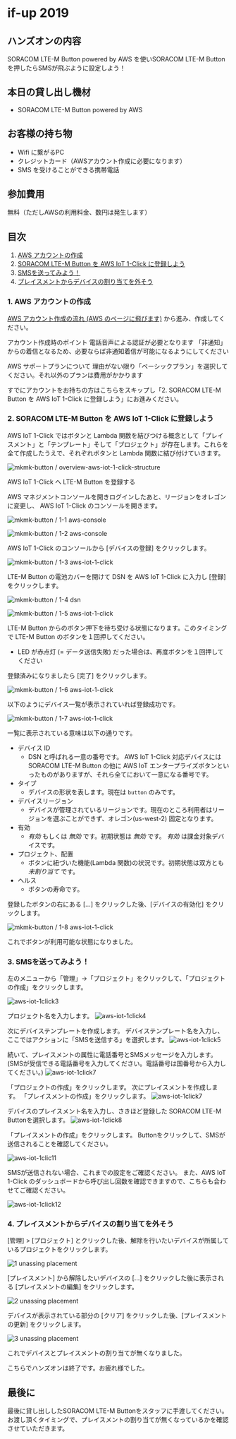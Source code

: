# if-up 2019

## ハンズオンの内容
SORACOM LTE-M Button powered by AWS を使いSORACOM LTE-M Button を押したらSMSが飛ぶように設定しよう！

## 本日の貸し出し機材
* SORACOM LTE-M Button powered by AWS

## お客様の持ち物
* Wifi に繋がるPC
* クレジットカード（AWSアカウント作成に必要になります）
* SMS を受けることができる携帯電話

## 参加費用
無料（ただしAWSの利用料金、数円は発生します）

## 目次
1. [AWS アカウントの作成](#content1)
2. [SORACOM LTE-M Button を AWS IoT 1-Click に登録しよう](#content2)
3. [SMSを送ってみよう！](#content3)
4. [プレイスメントからデバイスの割り当てを外そう](#content4)

<h3 id="content1">1. AWS アカウントの作成</h3>
<a href="https://aws.amazon.com/jp/register-flow/" target="_blank">AWS アカウント作成の流れ (AWS のページに飛びます)</a> から進み、作成してください。

アカウント作成時のポイント
電話音声による認証が必要となります
「非通知」からの着信となるため、必要ならば非通知着信が可能になるようにしてください

AWS サポートプランについて
理由がない限り「ベーシックプラン」を選択してください。それ以外のプランは費用がかかります

すでにアカウントをお持ちの方はこちらをスキップし「2. SORACOM LTE-M Button を AWS IoT 1-Click に登録しよう」にお進みください。

<h3 id="content2">2. SORACOM LTE-M Button を AWS IoT 1-Click に登録しよう</h3>

AWS IoT 1-Click ではボタンと Lambda 関数を結びつける概念として「プレイスメント」と「テンプレート」そして「プロジェクト」が存在します。これらを全て作成したうえで、それぞれボタンと Lambda 関数に結び付けていきます。

![mkmk-button / overview-aws-iot-1-click-structure](https://docs.google.com/drawings/d/e/2PACX-1vRNsm3bCso3sEDoLqx0F7ReWgvOUvpyxAxbIkRDHHhhhTCkIbc8xuLW2zwsfSFIkHntgxUSaXCoHC0B/pub?w=927&h=520)

AWS IoT 1-Click へ LTE-M Button を登録する

AWS マネジメントコンソールを開きログインしたあと、リージョンをオレゴンに変更し、 AWS IoT 1-Click のコンソールを開きます。

![mkmk-button / 1-1 aws-console](https://docs.google.com/drawings/d/e/2PACX-1vSzawNDQ3RDZ0RiN6lu1nv5Y57aUOlSuYoK47BZIs72nt6bHnlbhHf6QAn4bxmJQnZHmQES6gAAn-j5/pub?w=927&h=284)

![mkmk-button / 1-2 aws-console](https://docs.google.com/drawings/d/e/2PACX-1vTprwdD-l_uDEZbhNugIaePDUv9MYWYkXfxHFq4IA4fVNKfZFNrTqCWpDGMksArW7HhN7TtMWK_TKGF/pub?w=612&h=276)

AWS IoT 1-Click のコンソールから [デバイスの登録] をクリックします。

![mkmk-button / 1-3 aws-iot-1-click](https://docs.google.com/drawings/d/e/2PACX-1vRZ_OiMuE0UPvKG2QxIBfA1OP0laZJiDG4gWa-zwfcOqW6B82I3T0uCxasen8uCh_ttXJuHKBoye_q4/pub?w=752&h=216)

LTE-M Button の電池カバーを開けて DSN を AWS IoT 1-Click に入力し [登録] をクリックします。

![mkmk-button / 1-4 dsn](https://docs.google.com/drawings/d/e/2PACX-1vT5pWHfUR5phIDYUL0NdfyqZc5_fg3LxgomOqOSSvh6nDriZzSxMWNvRkBo8Hyl_CH9XBgKpJ9-t_iT/pub?w=532&h=352)

![mkmk-button / 1-5 aws-iot-1-click](https://docs.google.com/drawings/d/e/2PACX-1vR0FV0g7ywhbb7-02pDvuB-ZB3oiwfomAyUur4Lfx0pLKXQT2EcaSv6tK8RKDVg6GeDoLNG8Vk0j8W1/pub?w=578&h=516)

LTE-M Button からのボタン押下を待ち受ける状態になります。このタイミングで LTE-M Button のボタンを１回押してください。

* LED が赤点灯 (= データ送信失敗) だった場合は、再度ボタンを１回押してください

登録済みになりましたら [完了] をクリックします。

![mkmk-button / 1-6 aws-iot-1-click](https://docs.google.com/drawings/d/e/2PACX-1vSKoIzpJwqKkSXsDLEGAbdO4a6tKHx5-PKpSVv7KBWgY5_4wcZS3rhLZ_CSUlZ-Eqv6O4GsJFdPjAub/pub?w=499&h=726)

以下のようにデバイス一覧が表示されていれば登録成功です。

![mkmk-button / 1-7 aws-iot-1-click](https://docs.google.com/drawings/d/e/2PACX-1vQXuiKDLSeAUC9TbELS5yzMgC-_Ndl7KRuXcWScAYI_hu4t0xqK85Jn_qpGNSWwlxTdKCRTWqhdMd90/pub?w=929&h=315)

一覧に表示されている意味は以下の通りです。

* デバイス ID
    * DSN と呼ばれる一意の番号です。 AWS IoT 1-Click 対応デバイスには SORACOM LTE-M Button の他に AWS IoT エンタープライズボタンといったものがありますが、それら全てにおいて一意になる番号です。
* タイプ
    * デバイスの形状を表します。現在は `button` のみです。
* デバイスリージョン
    * デバイスが管理されているリージョンです。現在のところ利用者はリージョンを選ぶことができず、オレゴン(us-west-2) 固定となります。
* 有効
    * *有効* もしくは *無効* です。初期状態は *無効* です。 *有効* は課金対象デバイスです。 
* プロジェクト、配置
    * ボタンに紐づいた機能(Lambda 関数)の状況です。初期状態は双方とも _未割り当て_ です。
* ヘルス
    * ボタンの寿命です。

登録したボタンの右にある [...] をクリックした後、[デバイスの有効化] をクリックします。

![mkmk-button / 1-8 aws-iot-1-click](https://docs.google.com/drawings/d/e/2PACX-1vRZvuTrcEL7gn72cEFK11VO1HZticJRaUUgt0_znxQOX0MORBdVup1GDCdH32Rq1o_vLNqxP-Wm9p3c/pub?w=926&h=298)

これでボタンが利用可能な状態になりました。

<h3 id="content3">3. SMSを送ってみよう！</h3>
左のメニューから「管理」->「プロジェクト」をクリックして、「プロジェクトの作成」をクリックします。

![aws-iot-1click3](https://docs.google.com/drawings/d/e/2PACX-1vTLb69Qn6f_8IAaD_4clObCuXcls8tGz9uCMvNJZoysrNEonsLN5tdFljQwZkmjFaMyI00DqoCXjFGo/pub?w=933&amp;h=437)

プロジェクト名を入力します。
![aws-iot-1click4](https://docs.google.com/drawings/d/e/2PACX-1vSUawRU2ywznZ5Ukc35TQkA6YLeWEJZ3wKKvfDkdh1VIsVmA8dXKGGsKCxxlGl96kQFn2o-ns2MfIoG/pub?w=932&amp;h=567)

次にデバイステンプレートを作成します。 デバイステンプレート名を入力し、ここではアクションに「SMSを送信する」を選択します。
![aws-iot-1click5](https://docs.google.com/drawings/d/e/2PACX-1vQSLxymO2zZhUzAPpt9bFCMTS1qfsr4ATeJ-qtyhNjBSzqs0fjafEY8eJxeDtmLzKUOSytg8JtfdqLT/pub?w=929&amp;h=511)

続いて、プレイスメントの属性に電話番号とSMSメッセージを入力します。 (SMSが受信できる電話番号を入力してください。電話番号は国番号から入力してください。)
![aws-iot-1click7](https://docs.google.com/drawings/d/e/2PACX-1vS1Fy_7YSCb9HqnRaLYHzvdh0joAZfDrif-BV_xVz-Esyf3-jpAnzS1T_SwE-1sfxLe8ZnUvPqQzcva/pub?w=935&amp;h=426)


「プロジェクトの作成」をクリックします。
次にプレイスメントを作成します。 「プレイスメントの作成」をクリックします。
![aws-iot-1click7](https://docs.google.com/drawings/d/e/2PACX-1vS4xj56dkNmVD9uE5O9zHva6VCjIT9ZZW5ApdnHp0muL2ZMqVHeyDbOkLG0u-A14Eb8pD7gJarOwgWq/pub?w=936&amp;h=572)


デバイスのプレイスメント名を入力し、さきほど登録した SORACOM LTE-M Buttonを選択します。
![aws-iot-1click8](https://docs.google.com/drawings/d/e/2PACX-1vRQVthnV6fjzyEbkQ_dbhiD4cYeqMB0YFBDsI4gPg1E1lgbOoaZBwX7fSfDsv0i7YdvnwRgZjrhbC_X/pub?w=841&amp;h=692)

「プレイスメントの作成」をクリックします。
Buttonをクリックして、SMSが送信されることを確認してください。

![aws-iot-1clic11](https://docs.google.com/drawings/d/e/2PACX-1vQmP2TdPjM8wGSLbtQwAYzZrU29sctmPOlFB3rRUs8K-cGTm7MjVNZRbdMXU4bRvrck3wpHy9Igacwn/pub?w=323&amp;h=570)

SMSが送信されない場合、これまでの設定をご確認ください。 また、AWS IoT 1-Click のダッシュボードから呼び出し回数を確認できますので、こちらも合わせてご確認ください。

![aws-iot-1click12](https://docs.google.com/drawings/d/e/2PACX-1vQCVDnHA_m2gQuOwDHD_KQ1jKBetmxn7g2KxU5mnF27XBLRv21_ZhcrJhOCpBVQZUcoTkGnDiGF7UxS/pub?w=864&amp;h=688)


<h3 id="content4">4. プレイスメントからデバイスの割り当てを外そう</h3>


[管理] > [プロジェクト] とクリックした後、解除を行いたいデバイスが所属しているプロジェクトをクリックします。

![1 unassing placement](https://docs.google.com/drawings/d/e/2PACX-1vQ5QgL25ObwbFDcqpdM7eJd9a2UEItxLOxXzrDKB2AkOtKF1Z-9DbdSmhpg5ve29jc5647a-a_IPeG6/pub?w=601&h=591)

[プレイスメント] から解除したいデバイスの [...] をクリックした後に表示される [プレイスメントの編集] をクリックします。

![2 unassing placement](https://docs.google.com/drawings/d/e/2PACX-1vS8f28yZgWHTjGktSFGbSNqRVgbbl1TX7Y99p2zlvbmd6r5rdVqvyCI9cNVvJiXp5KjJiO7XK71b6a-/pub?w=929&h=529)

デバイスが表示されている部分の [クリア] をクリックした後、[プレイスメントの更新] をクリックします。

![3 unassing placement](https://docs.google.com/drawings/d/e/2PACX-1vSAticSljF3nnjF3xLZrwUNKVY7PHmwzPjSfFJqmcJJ8-n6S1LMqUtdm_IVDrZdkfQThKlSLa-pbMls/pub?w=928&h=407)

これでデバイスとプレイスメントの割り当てが無くなりました。

こちらでハンズオンは終了です。お疲れ様でした。

## 最後に
最後に貸し出ししたSORACOM LTE-M Buttonをスタッフに手渡してください。
お渡し頂くタイミングで、プレイスメントの割り当てが無くなっているかを確認させていただきます。
